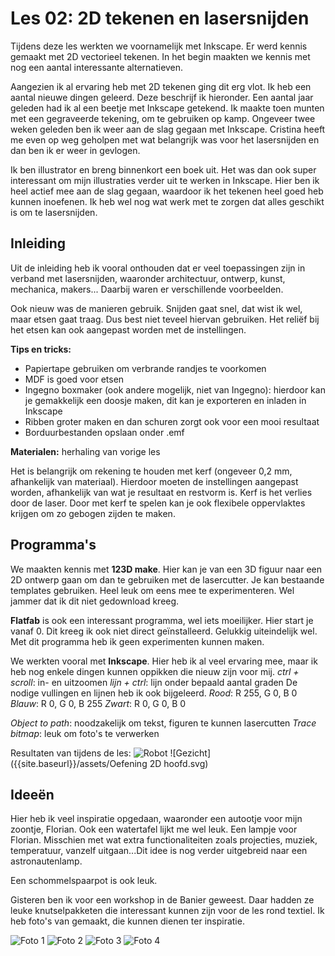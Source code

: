 # Les 02: 2D tekenen en lasersnijden

Tijdens deze les werkten we voornamelijk met Inkscape. Er werd kennis gemaakt met 2D vectorieel tekenen. In het begin maakten we kennis met nog een aantal interessante alternatieven.

Aangezien ik al ervaring heb met 2D tekenen ging dit erg vlot. Ik heb een aantal nieuwe dingen geleerd. Deze beschrijf ik hieronder.
Een aantal jaar geleden had ik al een beetje met Inkscape getekend. Ik maakte toen munten met een gegraveerde tekening, om te gebruiken op kamp. Ongeveer twee weken geleden ben ik weer aan de slag gegaan met Inkscape. Cristina heeft me even op weg geholpen met wat belangrijk was voor het lasersnijden en dan ben ik er weer in gevlogen.

Ik ben illustrator en breng binnenkort een boek uit. Het was dan ook super interessant om mijn illustraties verder uit te werken in Inkscape. Hier ben ik heel actief mee aan de slag gegaan, waardoor ik het tekenen heel goed heb kunnen inoefenen. Ik heb wel nog wat werk met te zorgen dat alles geschikt is om te lasersnijden.


## Inleiding

Uit de inleiding heb ik vooral onthouden dat er veel toepassingen zijn in verband met lasersnijden, waaronder architectuur, ontwerp, kunst, mechanica, makers... Daarbij waren er verschillende voorbeelden.

Ook nieuw was de manieren gebruik. Snijden gaat snel, dat wist ik wel, maar etsen gaat traag. Dus best niet teveel hiervan gebruiken. Het reliëf bij het etsen kan ook aangepast worden met de instellingen.

**Tips en tricks:**

- Papiertape gebruiken om verbrande randjes te voorkomen
- MDF is goed voor etsen
- Ingegno boxmaker (ook andere mogelijk, niet van Ingegno): hierdoor kan je gemakkelijk een doosje maken, dit kan je exporteren en inladen in Inkscape
- Ribben groter maken en dan schuren zorgt ook voor een mooi resultaat
- Borduurbestanden opslaan onder .emf

**Materialen:** herhaling van vorige les

Het is belangrijk om rekening te houden met kerf (ongeveer 0,2 mm, afhankelijk van materiaal). Hierdoor moeten de instellingen aangepast worden, afhankelijk van wat je resultaat en restvorm is. Kerf is het verlies door de laser.
Door met kerf te spelen kan je ook flexibele oppervlaktes krijgen om zo gebogen zijden te maken.


## Programma's

We maakten kennis met **123D make**. Hier kan je van een 3D figuur naar een 2D ontwerp gaan om dan te gebruiken met de lasercutter. Je kan bestaande templates gebruiken. Heel leuk om eens mee te experimenteren. Wel jammer dat ik dit niet gedownload kreeg.

**Flatfab** is ook een interessant programma, wel iets moeilijker. Hier start je vanaf 0. Dit kreeg ik ook niet direct geïnstalleerd. Gelukkig uiteindelijk wel. Met dit programma heb ik geen experimenten kunnen maken.

We werkten vooral met **Inkscape**. Hier heb ik al veel ervaring mee, maar ik heb nog enkele dingen kunnen oppikken die nieuw zijn voor mij.
_ctrl + scroll_: in- en uitzoomen
_lijn + ctrl_: lijn onder bepaald aantal graden
De nodige vullingen en lijnen heb ik ook bijgeleerd.
_Rood_: R 255, G 0, B 0
_Blauw_: R 0, G 0, B 255
_Zwart_: R 0, G 0, B 0

_Object to path_: noodzakelijk om tekst, figuren te kunnen lasercutten
_Trace bitmap_: leuk om foto's te verwerken

Resultaten van tijdens de les:
![Robot]({{site.baseurl}}/assets/ROBOT.jpg.svg)
![Gezicht]({{site.baseurl}}/assets/Oefening 2D hoofd.svg)


## Ideeën 

Hier heb ik veel inspiratie opgedaan, waaronder een autootje voor mijn zoontje, Florian. Ook een watertafel lijkt me wel leuk.
Een lampje voor Florian. Misschien met wat extra functionaliteiten zoals projecties, muziek, temperatuur, vanzelf uitgaan...Dit idee is nog verder uitgebreid naar een astronautenlamp.

Een schommelspaarpot is ook leuk.

Gisteren ben ik voor een workshop in de Banier geweest. Daar hadden ze leuke knutselpakketen die interessant kunnen zijn voor de les rond textiel. Ik heb foto's van gemaakt, die kunnen dienen ter inspiratie.

![Foto 1]({{site.baseurl}}/assets/ag.jpg)
![Foto 2]({{site.baseurl}}/assets/ah.jpg)
![Foto 3]({{site.baseurl}}/assets/ai.jpg)
![Foto 4]({{site.baseurl}}/assets/aj.jpg)